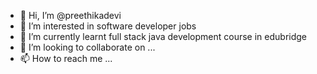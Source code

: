 - 👋 Hi, I’m @preethikadevi
- 👀 I’m interested in software developer jobs
- 🌱 I’m currently learnt full stack java development course in edubridge
- 💞️ I’m looking to collaborate on ...
- 📫 How to reach me ...

<!---
preethikadevi/preethikadevi is a ✨ special ✨ repository because its `README.md` (this file) appears on your GitHub profile.
You can click the Preview link to take a look at your changes.
--->
